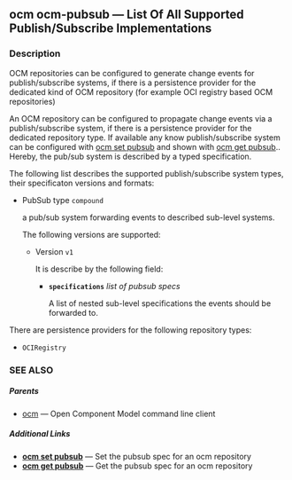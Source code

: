 ## ocm ocm-pubsub &mdash; List Of All Supported Publish/Subscribe Implementations

### Description


OCM repositories can be configured to generate change events for
publish/subscribe systems, if there is a persistence provider
for the dedicated kind of OCM repository (for example OCI registry
based OCM repositories)


An OCM repository can be configured to propagate change events via a
publish/subscribe system, if there is a persistence provider for the dedicated
repository type. If available any know publish/subscribe system can
be configured with [ocm set pubsub](ocm_set_pubsub.md) and shown with
[ocm get pubsub](ocm_get_pubsub.md).. Hereby, the pub/sub system
is described by a typed specification.

The following list describes the supported publish/subscribe system types, their
specificaton versions and formats:

- PubSub type <code>compound</code>

  a pub/sub system forwarding events to described sub-level systems.

  The following versions are supported:
  - Version <code>v1</code>

    It is describe by the following field:

    - **<code>specifications</code>**  *list of pubsub specs*

      A list of nested sub-level specifications the events should be
      forwarded to.

There are persistence providers for the following repository types:
  - <code>OCIRegistry</code>


### SEE ALSO

##### Parents

* [ocm](ocm.md)	 &mdash; Open Component Model command line client



##### Additional Links

* [<b>ocm set pubsub</b>](ocm_set_pubsub.md)	 &mdash; Set the pubsub spec for an ocm repository
* [<b>ocm get pubsub</b>](ocm_get_pubsub.md)	 &mdash; Get the pubsub spec for an ocm repository

